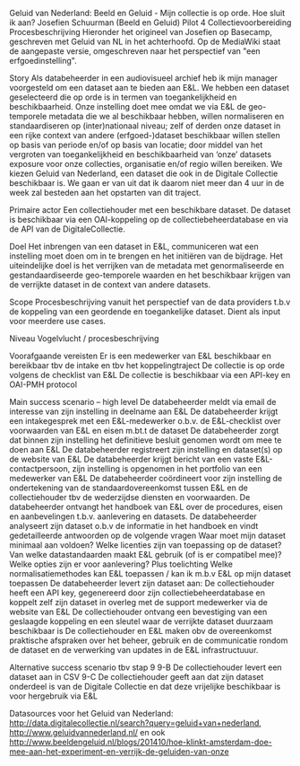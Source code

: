 Geluid van Nederland: Beeld en Geluid - Mijn collectie is op orde. Hoe sluit ik aan?
Josefien Schuurman (Beeld en Geluid)
Pilot 4 Collectievoorbereiding
Procesbeschrijving
Hieronder het origineel van Josefien op Basecamp, geschreven met Geluid van NL in het achterhoofd.
Op de MediaWiki staat de aangepaste versie, omgeschreven naar het perspectief van "een erfgoedinstelling".

Story
Als databeheerder in een audiovisueel archief heb ik mijn manager voorgesteld om een dataset aan te bieden aan E&L. We hebben een dataset geselecteerd die op orde is in termen van toegankelijkheid en beschikbaarheid. Onze instelling doet mee omdat we
via E&L de geo-temporele metadata die we al beschikbaar hebben, willen normaliseren en standaardiseren op (inter)nationaal niveau;
zelf of derden onze dataset in een rijke context van andere (erfgoed-)dataset beschikbaar willen stellen op basis van periode en/of op basis van locatie;
door middel van het vergroten van toegankelijkheid en beschikbaarheid van ‘onze’ datasets exposure voor onze collecties, organisatie en/of regio willen bereiken.
We kiezen Geluid van Nederland, een dataset die ook in de Digitale Collectie beschikbaar is. We gaan er van uit dat ik daarom niet meer dan 4 uur in de week zal besteden aan het opstarten van dit traject.

Primaire actor
Een collectiehouder met een beschikbare dataset. De dataset is beschikbaar via een OAI-koppeling op de collectiebeheerdatabase en via de API van de DigitaleCollectie.

Doel
Het inbrengen van een dataset in E&L, communiceren wat een instelling moet doen om in te brengen en het initiëren van de bijdrage. Het uiteindelijke doel is het verrijken van de metadata met genormaliseerde en gestandaardiseerde geo-temporele waarden en het beschikbaar krijgen van de verrijkte dataset in de context van andere datasets.

Scope
Procesbeschrijving vanuit het perspectief van de data providers t.b.v de koppeling van een geordende en toegankelijke dataset. Dient als input voor meerdere use cases.

Niveau
Vogelvlucht / procesbeschrijving

Voorafgaande vereisten
Er is een medewerker van E&L beschikbaar en bereikbaar tbv de intake en tbv het koppelingtraject
De collectie is op orde volgens de checklist van E&L
De collectie is beschikbaar via een API-key en OAI-PMH protocol

Main success scenario – high level
De databeheerder meldt via email de interesse van zijn instelling in deelname aan E&L
De databeheerder krijgt een intakegesprek met een E&L-medewerker o.b.v. de E&L-checklist over voorwaarden van E&L en eisen m.bt.t de dataset
De databeheerder zorgt dat binnen zijn instelling het definitieve besluit genomen wordt om mee te doen aan E&L
De databeheerder registreert zijn instelling en dataset(s) op de website van E&L
De databeheerder krijgt bericht van een vaste E&L-contactpersoon, zijn instelling is opgenomen in het portfolio van een medewerker van E&L
De databeheerder coördineert voor zijn instelling de ondertekening van de standaardovereenkomst tussen E&L en de collectiehouder tbv de wederzijdse diensten en voorwaarden.
De databeheerder ontvangt het handboek van E&L over de procedures, eisen en aanbevelingen t.b.v. aanlevering en datasets.
De databeheerder analyseert zijn dataset o.b.v de informatie in het handboek en vindt gedetailleerde antwoorden op de volgende vragen
Waar moet mijn dataset minimaal aan voldoen?
Welke licenties zijn van toepassing op de dataset?
Van welke datastandaarden maakt E&L gebruik (of is er compatibel mee)?
Welke opties zijn er voor aanlevering? Plus toelichting
Welke normalisatiemethodes kan E&L toepassen / kan ik m.b.v E&L op mijn dataset toepassen
De databeheerder levert zijn dataset aan:
De collectiehouder heeft een API key, gegenereerd door zijn collectiebeheerdatabase en koppelt zelf zijn dataset in overleg met de support medewerker via de website van E&L
De collectiehouder ontvang een bevestiging van een geslaagde koppeling en een sleutel waar de verrijkte dataset duurzaam beschikbaar is
De collectiehouder en E&L maken obv de overeenkomst praktische afspraken over het beheer, gebruik en de communicatie rondom de dataset en de verwerking van updates in de E&L infrastructuuur.
 
Alternative success scenario tbv stap 9
9-B De collectiehouder levert een dataset aan in CSV
9-C De collectiehouder geeft aan dat zijn dataset onderdeel is van de Digitale Collectie en dat deze vrijelijke beschikbaar is voor hergebruik via E&L


Datasources voor het Geluid van Nederland:
http://data.digitalecollectie.nl/search?query=geluid+van+nederland, 
http://www.geluidvannederland.nl/ 
en ook 
http://www.beeldengeluid.nl/blogs/201410/hoe-klinkt-amsterdam-doe-mee-aan-het-experiment-en-verrijk-de-geluiden-van-onze
